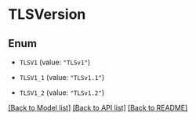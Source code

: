 # TLSVersion

## Enum


* `TLSV1` (value: `"TLSv1"`)

* `TLSV1_1` (value: `"TLSv1.1"`)

* `TLSV1_2` (value: `"TLSv1.2"`)


[[Back to Model list]](../README.md#documentation-for-models) [[Back to API list]](../README.md#documentation-for-api-endpoints) [[Back to README]](../README.md)


